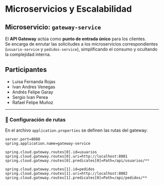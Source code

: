 # Microservicios y Escalabilidad
## Microservicio: `gateway-service`

El **API Gateway** actúa como **punto de entrada único** para los clientes.  
Se encarga de enrutar las solicitudes a los microservicios correspondientes (`usuario-service` y `pedidos-service`), simplificando el consumo y ocultando la complejidad interna.

## Participantes
* Luisa Fernanda Rojas
* Ivan Andres Venegas
* Andrés Felipe Garay
* Sergio Ivan Perea
* Rafael Felipe Muñoz
---

### 📌 Configuración de rutas

En el archivo `application.properties` se definen las rutas del gateway:

```properties
server.port=8080
spring.application.name=gateway-service

spring.cloud.gateway.routes[0].id=usuarios
spring.cloud.gateway.routes[0].uri=http://localhost:8081
spring.cloud.gateway.routes[0].predicates[0]=Path=/api/usuarios/**

spring.cloud.gateway.routes[1].id=pedidos
spring.cloud.gateway.routes[1].uri=http://localhost:8082
spring.cloud.gateway.routes[1].predicates[0]=Path=/api/pedidos/**